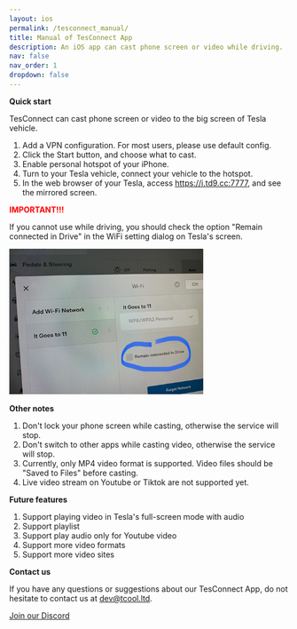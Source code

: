 ```yaml
---
layout: ios
permalink: /tesconnect_manual/
title: Manual of TesConnect App
description: An iOS app can cast phone screen or video while driving.
nav: false
nav_order: 1
dropdown: false
---
```

<!-- _pages/tesconnect_manual.md -->

**Quick start**

TesConnect can cast phone screen or video to the big screen of Tesla vehicle.
1. Add a VPN configuration. For most users, please use default config.
2. Click the Start button, and choose what to cast.
3. Enable personal hotspot of your iPhone.
4. Turn to your Tesla vehicle, connect your vehicle to the hotspot.
5. In the web browser of your Tesla, access https://i.td9.cc:7777, and see the mirrored screen.

**<span style="color: red"><b>IMPORTANT!!!</b></span>**

<p>If you cannot use while driving, you should check the option "Remain connected in Drive" in the WiFi setting dialog on Tesla's screen.</p>
<img src="/assets/img/wifi-connected.jpg" width="350px">

**Other notes**

1. Don't lock your phone screen while casting, otherwise the service will stop.
2. Don't switch to other apps while casting video, otherwise the service will stop.
3. Currently, only MP4 video format is supported. Video files should be "Saved to Files" before casting.
4. Live video stream on Youtube or Tiktok are not supported yet.

**Future features**

1. Support playing video in Tesla's full-screen mode with audio
2. Support playlist
3. Support play audio only for Youtube video
4. Support more video formats
5. Support more video sites

**Contact us**

If you have any questions or suggestions about our TesConnect App, do not hesitate to contact us at <a href="mailto:dev@tcool.ltd">dev@tcool.ltd</a>.
<p><a href ="https://discord.gg/Tvbs9uWcN9" target="_blank">Join our Discord</a></p>
